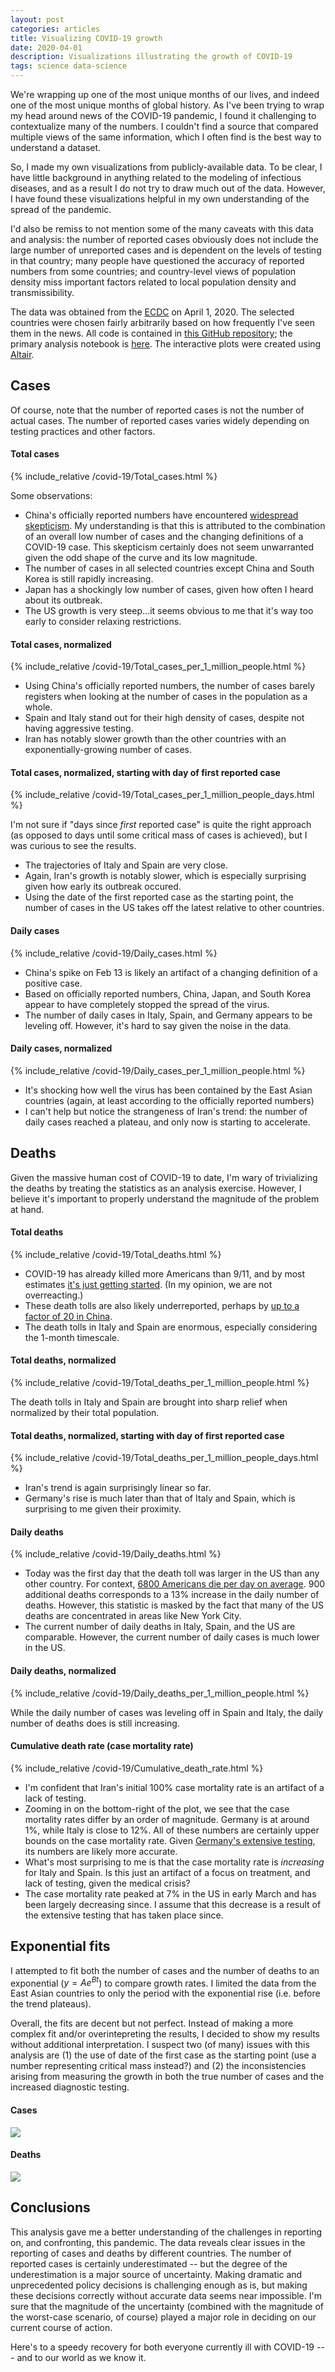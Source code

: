 ```yaml
---
layout: post
categories: articles
title: Visualizing COVID-19 growth
date: 2020-04-01
description: Visualizations illustrating the growth of COVID-19
tags: science data-science
---
```


We're wrapping up one of the most unique months of our lives,
and indeed one of the most unique months of global history.
As I've been trying to wrap my head around news of the COVID-19 pandemic,
I found it challenging to contextualize many of the numbers.
I couldn't find a source that compared multiple views of the same information,
which I often find is the best way to understand a dataset.

So, I made my own visualizations from publicly-available data.
To be clear, I have little background in anything related to the modeling of 
infectious diseases, and as a result I do not try to draw much out of the data.
However, I have found these visualizations helpful in my own understanding of
the spread of the pandemic.

I'd also be remiss to not mention some of the many caveats with this data and analysis:
the number of reported cases obviously does not include the large number of
unreported cases and is dependent on the levels of testing in that country;
many people have questioned the accuracy of reported numbers from some countries;
and country-level views of population density miss important factors related to
local population density and transmissibility.

The data was obtained from the [ECDC](https://www.ecdc.europa.eu/en/publications-data/download-todays-data-geographic-distribution-covid-19-cases-worldwide) on April 1, 2020.
The selected countries were chosen fairly arbitrarily based on how frequently
I've seen them in the news.
All code is contained in
[this GitHub repository](https://github.com/petermattia/covid-19-growth);
the primary analysis notebook is [here](https://github.com/petermattia/covid-19-growth/blob/master/covid-19.ipynb).
The interactive plots were created using [Altair](https://altair-viz.github.io/index.html).

## Cases

Of course, note that the number of reported cases is not the number of actual cases.
The number of reported cases varies widely depending on testing practices and other factors.

#### Total cases

{% include_relative /covid-19/Total_cases.html %}

Some observations:
- China's officially reported numbers have encountered
[widespread skepticism](https://time.com/5813628/china-coronavirus-statistics-wuhan/).
My understanding is that this is attributed to
the combination of an overall low number of cases and the changing
definitions of a COVID-19 case.
This skepticism certainly does not seem unwarranted given the odd shape of the curve and its low magnitude.
- The number of cases in all selected countries except China and South Korea
is still rapidly increasing.
- Japan has a shockingly low number of cases, given how often I heard about
its outbreak.
- The US growth is very steep...it seems obvious to me that it's way too early
to consider relaxing restrictions.

#### Total cases, normalized

{% include_relative /covid-19/Total_cases_per_1_million_people.html %}

- Using China's officially reported numbers, the number of cases barely registers
when looking at the number of cases in the population as a whole.
- Spain and Italy stand out for their high density of cases,
despite not having aggressive testing.
- Iran has notably slower growth than the other countries with an
exponentially-growing number of cases.

#### Total cases, normalized, starting with day of first reported case

{% include_relative /covid-19/Total_cases_per_1_million_people_days.html %}

I'm not sure if "days since *first* reported case" is quite the right approach
(as opposed to days until some critical mass of cases is achieved),
but I was curious to see the results.

- The trajectories of Italy and Spain are very close.
- Again, Iran's growth is notably slower, which is especially surprising given
how early its outbreak occured.
- Using the date of the first reported case as the starting point,
the number of cases in the US takes off the latest relative to other countries.

#### Daily cases

{% include_relative /covid-19/Daily_cases.html %}

- China's spike on Feb 13 is likely an artifact of a changing definition of a positive case.
- Based on officially reported numbers, China, Japan, and South Korea appear to
have completely stopped the spread of the virus.
- The number of daily cases in Italy, Spain, and Germany appears to be leveling off.
However, it's hard to say given the noise in the data.

#### Daily cases, normalized

{% include_relative /covid-19/Daily_cases_per_1_million_people.html %}

- It's shocking how well the virus has been contained by the East Asian countries
(again, at least according to the officially reported numbers)
- I can't help but notice the strangeness of Iran's trend: the number of daily
cases reached a plateau, and only now is starting to accelerate.

## Deaths

Given the massive human cost of COVID-19 to date,
I'm wary of trivializing the deaths by treating the statistics as an analysis exercise.
However, I believe it's important to properly understand the magnitude of the
problem at hand.

#### Total deaths

{% include_relative /covid-19/Total_deaths.html %}

- COVID-19 has already killed more Americans than 9/11, and by most estimates
[it's just getting started](https://www.nbcnews.com/news/world/white-house-issues-stark-coronavirus-death-toll-estimate-n1173716). (In my opinion, we are not overreacting.)
- These death tolls are also likely underreported,
perhaps by [up to a factor of 20 in China](https://www.rfa.org/english/news/china/wuhan-deaths-03272020182846.html).
- The death tolls in Italy and Spain are enormous, especially considering
the 1-month timescale.
 
#### Total deaths, normalized

{% include_relative /covid-19/Total_deaths_per_1_million_people.html %}

The death tolls in Italy and Spain are brought into sharp relief when normalized
by their total population.

#### Total deaths, normalized, starting with day of first reported case

{% include_relative /covid-19/Total_deaths_per_1_million_people_days.html %}

- Iran's trend is again surprisingly linear so far.
- Germany's rise is much later than that of Italy and Spain,
which is surprising to me given their proximity.

#### Daily deaths

{% include_relative /covid-19/Daily_deaths.html %}

- Today was the first day that the death toll was larger in the US
than any other country. For context, 
[6800 Americans die per day on average](https://www.cdc.gov/healthreport/publications/compendium.pdf).
900 additional deaths corresponds to a 13% increase in the daily number of
deaths.
However, this statistic is masked by the fact that
many of the US deaths are concentrated in areas like New York City.
- The current number of daily deaths in Italy, Spain, and the US are comparable.
However, the current number of daily cases is much lower in the US.

#### Daily deaths, normalized

{% include_relative /covid-19/Daily_deaths_per_1_million_people.html %}

While the daily number of cases was leveling off in Spain and Italy,
the daily number of deaths does is still increasing.

#### Cumulative death rate (case mortality rate)

{% include_relative /covid-19/Cumulative_death_rate.html %}

- I'm confident that Iran's initial 100% case mortality rate is an artifact of a lack of testing.
- Zooming in on the bottom-right of the plot, we see that
the case mortality rates differ by an order of magnitude.
Germany is at around 1%, while Italy is close to 12%.
All of these numbers are certainly upper bounds on the case mortality rate.
Given [Germany's extensive testing](https://www.ft.com/content/6a8d66a4-5862-4937-8d53-b2d10794e795),
its numbers are likely more accurate.
- What's most surprising to me is that the case mortality rate is *increasing*
for Italy and Spain.
Is this just an artifact of a focus on treatment, and lack of testing, given the medical crisis?
- The case mortality rate peaked at 7% in the US in early March and has been
largely decreasing since. I assume that this decrease is a result of the
extensive testing that has taken place since.

## Exponential fits

I attempted to fit both the number of cases and the number of deaths to
an exponential ($y = Ae^{Bt}$) to compare growth rates.
I limited the data from the East Asian countries to only the period with the
exponential rise (i.e. before the trend plateaus).

Overall, the fits are decent but not perfect.
Instead of making a more complex fit and/or overintepreting the results,
I decided to show my results without additional interpretation.
I suspect two (of many) issues with this analysis are
(1) the use of date of the first case as the starting point
(use a number representing critical mass instead?)
and (2) the inconsistencies arising from measuring the growth in both the true
number of cases and the increased diagnostic testing.

#### Cases

<p>
<img src="/img/covid-19/fits_Total_cases_per_1_million_people.svg" style="display:block; margin-left: auto; margin-right: auto;">
</p>



#### Deaths

<p>
<img src="/img/covid-19/fits_Total_deaths_per_1_million_people.svg" style="display:block; margin-left: auto; margin-right: auto;">
</p>



## Conclusions

This analysis gave me a better understanding of the challenges in reporting
on, and confronting, this pandemic.
The data reveals clear issues in the reporting of cases and deaths by different countries.
The number of reported cases is certainly underestimated -- but
the degree of the underestimation is a major source of uncertainty.
Making dramatic and unprecedented policy decisions is challenging enough as is,
but making these decisions correctly without accurate data seems near impossible.
I'm sure that the magnitude of the uncertainty
(combined with the magnitude of the worst-case scenario, of course)
played a major role in deciding on our current course of action.

Here's to a speedy recovery for both everyone currently ill with COVID-19
--- and to our world as we know it.
